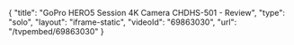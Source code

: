 {
    "title": "GoPro HERO5 Session 4K Camera CHDHS-501 - Review",
    "type": "solo",
    "layout": "iframe-static",
    "videoId": "69863030",
    "url": "\/tvpembed\/69863030"
}
